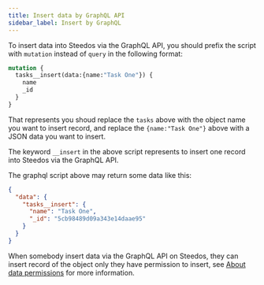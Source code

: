 ```yaml
---
title: Insert data by GraphQL API
sidebar_label: Insert by GraphQL
---
```


To insert data into Steedos via the GraphQL API, you should prefix the script with `mutation` instead of `query` in the following format:

```graphql
mutation {
  tasks__insert(data:{name:"Task One"}) {
    name
    _id
  }
}
```

That represents you shoud replace the `tasks` above with the object name you want to insert record, and replace the `{name:"Task One"}` above with a JSON data you want to insert.

The keyword `__insert` in the above script represents to insert one record into Steedos via the GraphQL API.

The graphql script above may return some data like this:

```json
{
  "data": {
    "tasks__insert": {
      "name": "Task One",
      "_id": "5cb98489d09a343e14daae95"
    }
  }
}
```

When somebody insert data via the GraphQL API on Steedos, they can insert record of the object only they have permission to insert, see [About data permissions](/docs/api/graphql#about-data-permissions) for more information.
